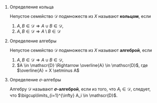 1. Определение кольца
    
    Непустое семейство $\mathscr{D}$ подмножеств из $X$ называют **кольцом**, если
    1. $A,B \in \mathscr{D} \Rightarrow A \cup B \in \mathscr{D}$,
    2. $A,B \in \mathscr{D} \Rightarrow A \setminus B \in \mathscr{D}$

1. Определение алгебры

    Непустое семейство $\mathscr{D}$ подмножеств из $X$ называют **алгеброй**, если
    
    1. $A,B \in \mathscr{D} \Rightarrow A \cup B \in \mathscr{D}$,
    2. $A \in \mathscr{D} \Rightarrow \overline{A}  \in \mathscr{D}$, где $\overline{A} = X \setminus A$
          

1. Определение $\sigma$-алгебры
 
    Алгебру $\mathscr{D}$ называют **$\sigma$-алгеброй**, если из того, что $A_i \in \mathscr{D}$, следует, что $\bigcup\limits_{i=1}^{\infty} A_i \in \mathscr{D}$.
